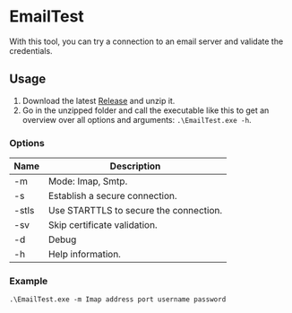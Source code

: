 # EmailTest
With this tool, you can try a connection to an email server and validate the credentials.

## Usage
1. Download the latest [Release](https://github.com/TeraNovaLP/EmailTest/releases) and unzip it.
2. Go in the unzipped folder and call the executable like this to get an overview over all options and arguments: `.\EmailTest.exe -h`.

### Options
| Name         | Description                                                                  |
| ------------ | ---------------------------------------------------------------------------- |
| -m           | Mode: Imap, Smtp.
| -s           | Establish a secure connection.
| -stls        | Use STARTTLS to secure the connection.
| -sv          | Skip certificate validation.
| -d           | Debug
| -h           | Help information.

### Example
`.\EmailTest.exe -m Imap address port username password`
